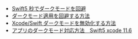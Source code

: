 - [Swift5 秒でダークモードを回避](https://tech.playground.style/swift/dark-mode/)
- [ダークモード適用を回避する方法](https://qiita.com/hiroyuki7/items/161881c38bd6e19fd396)
- [Xcode/Swift ダークモードを無効化する方法](https://ios-docs.dev/darkmode-disabled/)
- [アプリのダークモード対応方法　Swift5 xcode 11.6](https://tool-engineer.work/article12/)
